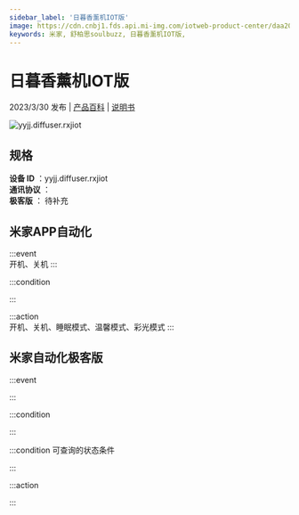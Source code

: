 ```yaml
---
sidebar_label: '日暮香薰机IOT版'
image: https://cdn.cnbj1.fds.api.mi-img.com/iotweb-product-center/daa20f017281bfd8a7980be8aa50cd28_1658224148094.png?GalaxyAccessKeyId=AKVGLQWBOVIRQ3XLEW&Expires=9223372036854775807&Signature=gJKhwJY4uGyfLz2bbVPymIsZP4g=
keywords: 米家, 舒柏思soulbuzz, 日暮香薰机IOT版, 
---
```

# 日暮香薰机IOT版

2023/3/30 发布 | [产品百科](https://home.mi.com/webapp/content/baike/product/index.html?model=yyjj.diffuser.rxjiot/) | [说明书](https://home.mi.com/views/introduction.html?model=yyjj.diffuser.rxjiot&region=cn)

![yyjj.diffuser.rxjiot](https://cdn.cnbj1.fds.api.mi-img.com/iotweb-product-center/daa20f017281bfd8a7980be8aa50cd28_1658224148094.png?GalaxyAccessKeyId=AKVGLQWBOVIRQ3XLEW&Expires=9223372036854775807&Signature=gJKhwJY4uGyfLz2bbVPymIsZP4g=)

## 规格  
> 
**设备 ID** ：yyjj.diffuser.rxjiot  
**通讯协议** ：  
**极客版**  ： 待补充 


## 米家APP自动化  

:::event  
开机、关机
:::

:::condition  

:::

:::action   
开机、关机、睡眠模式、温馨模式、彩光模式
:::

## 米家自动化极客版  

:::event  

:::

:::condition  

:::

:::condition 可查询的状态条件  

:::

:::action  

:::

        
